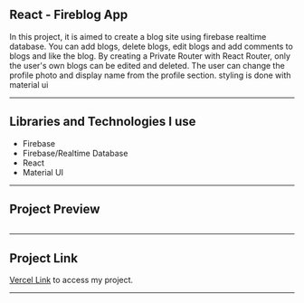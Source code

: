 ## React - Fireblog App

In this project, it is aimed to create a blog site using firebase realtime database. You can add blogs, delete blogs, edit blogs and add comments to blogs and like the blog. By creating a Private Router with React Router, only the user's own blogs can be edited and deleted. The user can change the profile photo and display name from the profile section. styling is done with material ui

<hr>

## Libraries and Technologies I use

- Firebase
- Firebase/Realtime Database 
- React
- Material UI

<hr>

## Project Preview

![]()

<hr>

## Project Link

<a href="https://fire-blog-app-asknksk.vercel.app//" target="_blank">Vercel Link</a> to access my project.

<hr>
